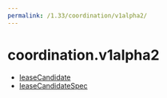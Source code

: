 ```yaml
---
permalink: /1.33/coordination/v1alpha2/
---
```


# coordination.v1alpha2



* [leaseCandidate](leaseCandidate.md)
* [leaseCandidateSpec](leaseCandidateSpec.md)